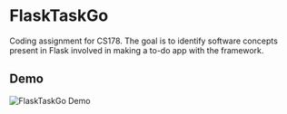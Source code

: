 # FlaskTaskGo
Coding assignment for CS178. The goal is to identify software concepts present in Flask involved in making a to-do app with the framework.

## Demo
![FlaskTaskGo Demo](https://gyazo.com/9210dd508505940d8f3221ee0da733f5)